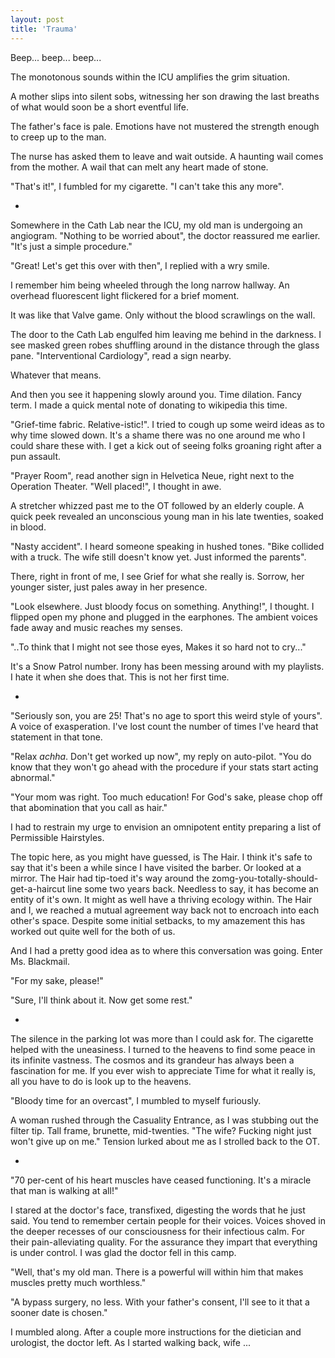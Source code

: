 ```yaml
---
layout: post
title: 'Trauma'
---
```


Beep... beep... beep...

The monotonous sounds within the ICU amplifies the grim situation.

A mother slips into silent sobs, witnessing her son drawing the last breaths of what would soon be a short eventful life.

The father's face is pale. Emotions have not mustered the strength enough to creep up to the man.

The nurse has asked them to leave and wait outside. A haunting wail comes from the mother. A wail that can melt any heart made of stone.

"That's it!", I fumbled for my cigarette. "I can't take this any more".

*

Somewhere in the Cath Lab near the ICU, my old man is undergoing an angiogram. "Nothing to be worried about", the doctor reassured me earlier. "It's just a simple procedure."

"Great! Let's get this over with then", I replied with a wry smile.

I remember him being wheeled through the long narrow hallway. An overhead fluorescent light flickered for a brief moment.

It was like that Valve game. Only without the blood scrawlings on the wall.

The door to the Cath Lab engulfed him leaving me behind in the darkness. I see masked green robes shuffling around in the distance through the glass pane. "Interventional Cardiology", read a sign nearby.

Whatever that means.

And then you see it happening slowly around you. Time dilation. Fancy term. I made a quick mental note of donating to wikipedia this time.

"Grief-time fabric. Relative-istic!". I tried to cough up some weird ideas as to why time slowed down. It's a shame there was no one around me who I could share these with. I get a kick out of seeing folks groaning right after a pun assault.

"Prayer Room", read another sign in Helvetica Neue, right next to the Operation Theater. "Well placed!", I thought in awe.

A stretcher whizzed past me to the OT followed by an elderly couple. A quick peek revealed an unconscious young man in his late twenties, soaked in blood.

"Nasty accident". I heard someone speaking in hushed tones. "Bike collided with a truck. The wife still doesn't know yet. Just informed the parents".

There, right in front of me, I see Grief for what she really is. Sorrow, her younger sister, just pales away in her presence.

"Look elsewhere. Just bloody focus on something. Anything!", I thought. I flipped open my phone and plugged in the earphones. The ambient voices fade away and music reaches my senses.

"..To think that I might not see those eyes,
Makes it so hard not to cry..."

It's a Snow Patrol number. Irony has been messing around with my playlists. I hate it when she does that. This is not her first time.

*

"Seriously son, you are 25! That's no age to sport this weird style of yours". A voice of exasperation. I've lost count the number of times I've heard that statement in that tone.

"Relax _achha_. Don't get worked up now", my reply on auto-pilot. "You do know that they won't go ahead with the procedure if your stats start acting abnormal."

"Your mom was right. Too much education! For God's sake, please chop off that abomination that you call as hair."

I had to restrain my urge to envision an omnipotent entity preparing a list of Permissible Hairstyles.

The topic here, as you might have guessed, is The Hair. I think it's safe to say that it's been a while since I have visited the barber. Or looked at a mirror. The Hair had tip-toed it's way around the zomg-you-totally-should-get-a-haircut line some two years back. Needless to say, it has become an entity of it's own. It might as well have a thriving ecology within. The Hair and I, we reached a mutual agreement way back not to encroach into each other's space. Despite some initial setbacks, to my amazement this has worked out quite well for the both of us.

And I had a pretty good idea as to where this conversation was going. Enter Ms. Blackmail.

"For my sake, please!"

"Sure, I'll think about it. Now get some rest."

*

The silence in the parking lot was more than I could ask for. The cigarette helped with the uneasiness. I turned to the heavens to find some peace in its infinite vastness. The cosmos and its grandeur has always been a fascination for me. If you ever wish to appreciate Time for what it really is, all you have to do is look up to the heavens.

"Bloody time for an overcast", I mumbled to myself furiously.

A woman rushed through the Casuality Entrance, as I was stubbing out the filter tip. Tall frame, brunette, mid-twenties. "The wife? Fucking night just won't give up on me." Tension lurked about me as I strolled back to the OT.

*

"70 per-cent of his heart muscles have ceased functioning. It's a miracle that man is walking at all!"

I stared at the doctor's face, transfixed, digesting the words that he just said. You tend to remember certain people for their voices. Voices shoved in the deeper recesses of our consciousness for their infectious calm. For their pain-alleviating quality. For the assurance they impart that everything is under control. I was glad the doctor fell in this camp.

"Well, that's my old man. There is a powerful will within him that makes muscles pretty much worthless."

"A bypass surgery, no less. With your father's consent, I'll see to it that a sooner date is chosen."

I mumbled along. After a couple more instructions for the dietician and urologist, the doctor left. As I started walking back, wife ...



